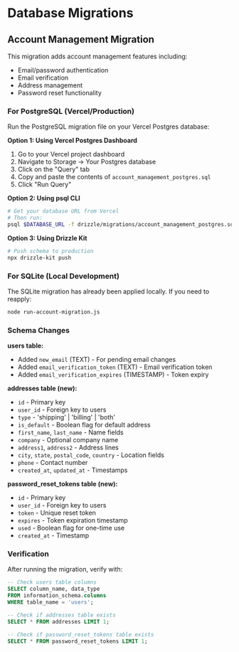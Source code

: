 # Database Migrations

## Account Management Migration

This migration adds account management features including:

- Email/password authentication
- Email verification
- Address management
- Password reset functionality

### For PostgreSQL (Vercel/Production)

Run the PostgreSQL migration file on your Vercel Postgres database:

**Option 1: Using Vercel Postgres Dashboard**

1. Go to your Vercel project dashboard
2. Navigate to Storage → Your Postgres database
3. Click on the "Query" tab
4. Copy and paste the contents of `account_management_postgres.sql`
5. Click "Run Query"

**Option 2: Using psql CLI**

```bash
# Get your database URL from Vercel
# Then run:
psql $DATABASE_URL -f drizzle/migrations/account_management_postgres.sql
```

**Option 3: Using Drizzle Kit**

```bash
# Push schema to production
npx drizzle-kit push
```

### For SQLite (Local Development)

The SQLite migration has already been applied locally. If you need to reapply:

```bash
node run-account-migration.js
```

### Schema Changes

**users table:**

- Added `new_email` (TEXT) - For pending email changes
- Added `email_verification_token` (TEXT) - Email verification token
- Added `email_verification_expires` (TIMESTAMP) - Token expiry

**addresses table (new):**

- `id` - Primary key
- `user_id` - Foreign key to users
- `type` - 'shipping' | 'billing' | 'both'
- `is_default` - Boolean flag for default address
- `first_name`, `last_name` - Name fields
- `company` - Optional company name
- `address1`, `address2` - Address lines
- `city`, `state`, `postal_code`, `country` - Location fields
- `phone` - Contact number
- `created_at`, `updated_at` - Timestamps

**password_reset_tokens table (new):**

- `id` - Primary key
- `user_id` - Foreign key to users
- `token` - Unique reset token
- `expires` - Token expiration timestamp
- `used` - Boolean flag for one-time use
- `created_at` - Timestamp

### Verification

After running the migration, verify with:

```sql
-- Check users table columns
SELECT column_name, data_type
FROM information_schema.columns
WHERE table_name = 'users';

-- Check if addresses table exists
SELECT * FROM addresses LIMIT 1;

-- Check if password_reset_tokens table exists
SELECT * FROM password_reset_tokens LIMIT 1;
```
